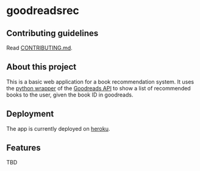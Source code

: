 # goodreadsrec

## Contributing guidelines
Read [CONTRIBUTING.md](CONTRIBUTING.md).

## About this project
This is a basic web application for a book recommendation system. It uses the [python wrapper](https://github.com/paulshannon/python-goodreads) of the [Goodreads API](https://goodreads.com/api) to show a list of recommended books to the user, given the book ID in goodreads.

## Deployment
The app is currently deployed on [heroku](http:goodreadsrec.herokuapp.com).

## Features
TBD
